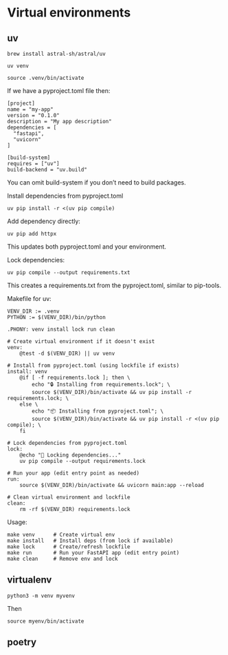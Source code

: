 # Virtual environments

## uv

`brew install astral-sh/astral/uv`

`uv venv`

`source .venv/bin/activate`

If we have a pyproject.toml file then:

```
[project]
name = "my-app"
version = "0.1.0"
description = "My app description"
dependencies = [
  "fastapi",
  "uvicorn"
]

[build-system]
requires = ["uv"]
build-backend = "uv.build"
```
You can omit build-system if you don’t need to build packages.

Install dependencies from pyproject.toml

`uv pip install -r <(uv pip compile)`

Add dependency directly:

`uv pip add httpx`

This updates both pyproject.toml and your environment.

Lock dependencies:

`uv pip compile --output requirements.txt`

This creates a requirements.txt from the pyproject.toml, similar to pip-tools.

Makefile for uv:

```
VENV_DIR := .venv
PYTHON := $(VENV_DIR)/bin/python

.PHONY: venv install lock run clean

# Create virtual environment if it doesn't exist
venv:
	@test -d $(VENV_DIR) || uv venv

# Install from pyproject.toml (using lockfile if exists)
install: venv
	@if [ -f requirements.lock ]; then \
		echo "🔒 Installing from requirements.lock"; \
		source $(VENV_DIR)/bin/activate && uv pip install -r requirements.lock; \
	else \
		echo "📦 Installing from pyproject.toml"; \
		source $(VENV_DIR)/bin/activate && uv pip install -r <(uv pip compile); \
	fi

# Lock dependencies from pyproject.toml
lock:
	@echo "🔐 Locking dependencies..."
	uv pip compile --output requirements.lock

# Run your app (edit entry point as needed)
run:
	source $(VENV_DIR)/bin/activate && uvicorn main:app --reload

# Clean virtual environment and lockfile
clean:
	rm -rf $(VENV_DIR) requirements.lock
```

Usage:

```
make venv      # Create virtual env
make install   # Install deps (from lock if available)
make lock      # Create/refresh lockfile
make run       # Run your FastAPI app (edit entry point)
make clean     # Remove env and lock
```

## virtualenv

`python3 -m venv myvenv`

Then

`source myenv/bin/activate`

## poetry




